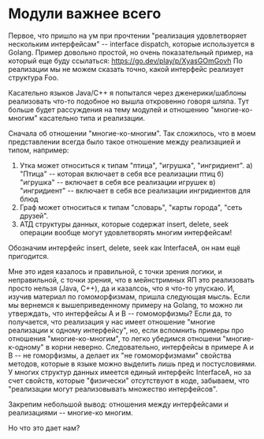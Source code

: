 # Модули важнее всего

Первое, что пришло на ум при прочтении "реализация удовлетворяет нескольким интерфейсам" -- interface dispatch, которые используется в Golang. 
Пример довольно простой, но очень показательный пример, на который еще буду ссылаться: https://go.dev/play/p/XyasGOmGovh
По реализации мы не можем сказать точно, какой интерфейс реализует структура Foo.

Касательно языков Java/C++ я попытался через дженерики/шаблоны реализовать что-то подобное но вышла откровенно говоря шляпа. Тут больше будет рассуждения на тему модулей и отношению 
"многие-ко-многим" касательно типа и реализации.

Сначала об отношении "многие-ко-многим". Так сложилось, что в моем представлении всегда было такое отношение между реализацией и типом, например:
1) Утка может относиться к типам "птица", "игрушка", "ингридиент".
   а) "Птица" -- которая включает в себя все реализации птиц
   б) "игрушка" -- включает в себя все реализации игрушек
   в) "ингридиент" -- включает в себя все реализации ингридиентов для блюд 
2) Граф может относиться к типам "словарь", "карты города", "сеть друзей".
3) АТД структуры данных, которые содержат insert, delete, seek операции вообще могут удовлетворять многим интерфейсам!

 Обозначим интерфейс insert, delete, seek как InterfaceA, он нам ещё пригодится.

Мне это идея казалось и правильной, с точки зрения логики, и неправильной, с точки зрения, что в мейнстримных ЯП это реализовать просто нельзя (Java, C++), да и казалсоь, что я что-то упускаю.
И, изучив материал по гомоморфизмам, пришла следующая мысль. Если мы вернемся к вышеприведенному примеру на Golang, то можно ли утверждать, что интерфейсы A и B -- гомоморфизмы? Если да, то 
получается, что реализация у нас имеет отношение "многие реализации к одному интерфейсу", но, если вспомнить примеры про отношения "многие-ко-многим", то легко убедимся отношени "многие-к-одному"
в корни неверно. Следовательно, интерфейсы в примере A и B -- не гоморфизмы, а делает их "не гомоморфизмами" свойства методов, которые в языке можно выделить лишь пред и постусловиями. У многих
структур данных имеется единый интерфейс InterfaceA, но за счет свойств, которые "физически" отсутствуют в коде, забываем, что "реализации могут реализовывать множество интерфейсов".

Закрепим небольшой вывод: отношения между интерфейсами и реализациями -- многие-ко многим.

Но что это дает нам? 
